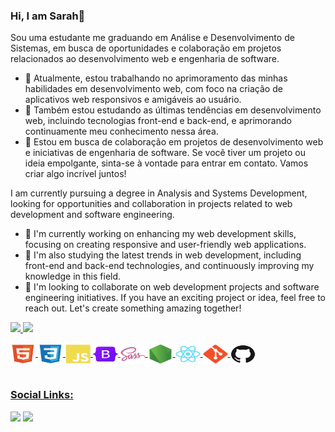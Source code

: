 ### Hi, I am Sarah👋
Sou uma estudante me graduando em Análise e Desenvolvimento de Sistemas, em busca de oportunidades e colaboração em projetos relacionados ao desenvolvimento web e engenharia de software.
- 🔭 Atualmente, estou trabalhando no aprimoramento das minhas habilidades em desenvolvimento web, com foco na criação de aplicativos web responsivos e amigáveis ao usuário.
- 🌱 Também estou estudando as últimas tendências em desenvolvimento web, incluindo tecnologias front-end e back-end, e aprimorando continuamente meu conhecimento nessa área.
- 🤝 Estou em busca de colaboração em projetos de desenvolvimento web e iniciativas de engenharia de software. Se você tiver um projeto ou ideia empolgante, sinta-se à vontade para entrar em contato. Vamos criar algo incrível juntos!

I am currently pursuing a degree in Analysis and Systems Development, looking for opportunities and collaboration in projects related to web development and software engineering.
- 🔭 I'm currently working on enhancing my web development skills, focusing on creating responsive and user-friendly web applications.
- 🌱 I'm also studying the latest trends in web development, including front-end and back-end technologies, and continuously improving my knowledge in this field.
- 🤝 I'm looking to collaborate on web development projects and software engineering initiatives. If you have an exciting project or idea, feel free to reach out. Let's create something amazing together!

 <div>
   <a href="https://github.com/sarahvjustino">
   <img height="180em" src="https://github-readme-stats.vercel.app/api?username=sarahvjustino&show_icons=true&theme=tokyonight&include_all_commits=true&count_private=true"/>
   <img height="180em" src="https://github-readme-stats.vercel.app/api/top-langs/?username=sarahvjustino&layout=compact&langs_count=6&theme=tokyonight"/>

</div>
<div style="display: inline_block"><br>
  <img align="center" alt="HTML" height="30" width="40" src="https://raw.githubusercontent.com/devicons/devicon/master/icons/html5/html5-original.svg">
  <img align="center" alt="CSS" height="30" width="40" src="https://raw.githubusercontent.com/devicons/devicon/master/icons/css3/css3-original.svg">
  <img align="center" alt="Js" height="30" width="40" src="https://raw.githubusercontent.com/devicons/devicon/master/icons/javascript/javascript-plain.svg">
  <img align="center" alt="Bootstrap" height="30" width="40" src="https://raw.githubusercontent.com/devicons/devicon/master/icons/bootstrap/bootstrap-original.svg">
  <img align="center" alt="Sass" height="30" width="40" src="https://raw.githubusercontent.com/devicons/devicon/master/icons/sass/sass-original.svg">
  <img align="center" alt="Node.js" height="30" width="40" src="https://raw.githubusercontent.com/devicons/devicon/master/icons/nodejs/nodejs-original.svg">
  <img align="center" alt="React" height="30" width="40" src="https://raw.githubusercontent.com/devicons/devicon/master/icons/react/react-original.svg">
  <img align="center" alt="Git" height="30" width="40" src="https://raw.githubusercontent.com/devicons/devicon/master/icons/git/git-original.svg">
  <img align="center" alt="Github" height="30" width="40" src="https://raw.githubusercontent.com/devicons/devicon/master/icons/github/github-original.svg">
</div>
 
 <br>
 
  ### Social Links:
 
<div> 
  <a href = "mailto:sarahvictoria230@gmail.com"><img src="https://img.shields.io/badge/-Gmail-%23333?style=for-the-badge&logo=gmail&logoColor=white" target="_blank"></a>
  <a href="https://www.linkedin.com/in/sarah-victoria-justino-de-castro-1b4b44225/" target="_blank"><img src="https://img.shields.io/badge/-LinkedIn-%230077B5?style=for-the-badge&logo=linkedin&logoColor=white" target="_blank"></a> 

</div>


